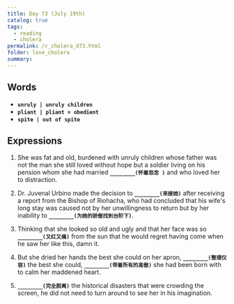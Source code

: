 ```yaml
---
title: Day 73 (July 19th)
catalog: true
tags: 
  - reading
  - cholera
permalink: /r_cholera_d73.html
folder: love_cholera
summary: 
---
```


## Words

-   <b data-toggle="tooltip" data-original-title="{{site.data.glossary.unruly}}">`unruly | unruly children`</b>
-   <b data-toggle="tooltip" data-original-title="{{site.data.glossary.pliant}}">`pliant | pliant = obedient `</b>
-   <b data-toggle="tooltip" data-original-title="{{site.data.glossary.spite}}">`spite | out of spite`</b>


## Expressions

1.  She was fat and old, burdened with unruly children whose father was not the man she still loved without hope but a soldier living on his pension whom she had married <b data-toggle="tooltip" data-original-title="{{site.data.answers.73_a}}">`________(怀着怨念 )`</b> and who loved her to distraction.

2.  Dr. Juvenal Urbino made the decision to <b data-toggle="tooltip" data-original-title="{{site.data.answers.73_b}}">`________(来接她)`</b> after receiving a report from the Bishop of Riohacha, who had concluded that his wife's long stay was caused not by her unwillingness to return but by her inability to <b data-toggle="tooltip" data-original-title="{{site.data.answers.73_b2}}">`________(为她的骄傲找到台阶下)`</b>.

3.  Thinking that she looked so old and ugly and that her face was so <b data-toggle="tooltip" data-original-title="{{site.data.answers.73_c}}">`________(又红又痛)`</b> from the sun that he would regret having come when he saw her like this, damn it.

4.  But she dried her hands the best she could on her apron, <b data-toggle="tooltip" data-original-title="{{site.data.answers.73_d}}">`________(整理仪容)`</b> the best she could, <b data-toggle="tooltip" data-original-title="{{site.data.answers.73_d2}}">`________(带着所有的高傲)`</b> she had been born with to calm her maddened heart.

5.  <b data-toggle="tooltip" data-original-title="{{site.data.answers.73_e}}">`________(完全脱离)`</b> the historical disasters that were crowding the screen, he did not need to turn around to see her in his imagination.